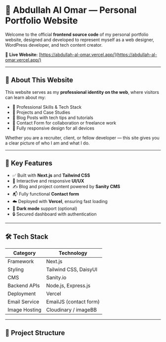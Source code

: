 # 🌟 Abdullah Al Omar — Personal Portfolio Website

Welcome to the official **frontend source code** of my personal portfolio website, designed and developed to represent myself as a web designer, WordPress developer, and tech content creator.

🔗 **Live Website:** [https://abdullah-al-omar.vercel.app/](https://abdullah-al-omar.vercel.app/)

---

## 🧾 About This Website

This website serves as my **professional identity on the web**, where visitors can learn about my:

- 💼 Professional Skills & Tech Stack
- 🧠 Projects and Case Studies
- 📰 Blog Posts with tech tips and tutorials
- 📩 Contact Form for collaboration or freelance work
- 📱 Fully responsive design for all devices

Whether you are a recruiter, client, or fellow developer — this site gives you a clear picture of who I am and what I do.

---

## 🚀 Key Features

- ✅ Built with **Next.js** and **Tailwind CSS**
- 🎨 Interactive and responsive **UI/UX**
- ✍️ Blog and project content powered by **Sanity CMS**
- 📬 Fully functional **Contact form**
- ☁️ Deployed with **Vercel**, ensuring fast loading
- 🌙 **Dark mode** support (optional)
- 🔒 Secured dashboard with authentication

---

## 🛠️ Tech Stack

| Category      | Technology             |
| ------------- | ---------------------- |
| Framework     | Next.js                |
| Styling       | Tailwind CSS, DaisyUI  |
| CMS           | Sanity.io              |
| Backend APIs  | Node.js, Express.js    |
| Deployment    | Vercel                 |
| Email Service | EmailJS (contact form) |
| Image Hosting | Cloudinary / imageBB   |

---

## 📂 Project Structure
